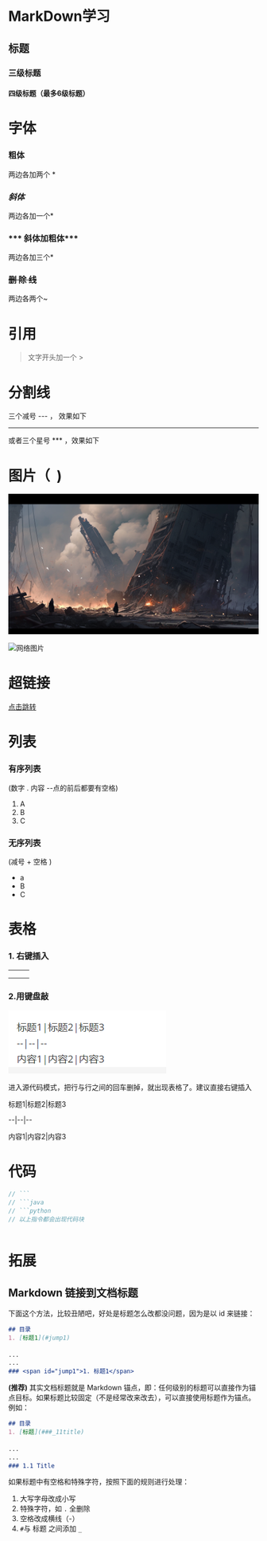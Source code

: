 # MarkDown学习

## 标题

### 三级标题

#### 四级标题（最多6级标题）



# 字体

### **粗体**

两边各加两个 *

### *斜体*

两边各加一个* 

### *** 斜体加粗体***

两边各加三个* 

### ~~删 除 线~~

两边各两个~

# 引用

> 文字开头加一个 >

# 分割线

三个减号 --- ， 效果如下

---

或者三个星号 *** ，效果如下

# 图片（ ![]()  )

![本地图片](./assets/MarkDown语法/a.jpg) 

![网络图片](https://books.toscrape.com/media/cache/fe/72/fe72f0532301ec28892ae79a629a293c.jpg)

# 超链接 []()

[点击跳转]()

# 列表

### 有序列表

(数字 . 内容 --点的前后都要有空格)

1. A
2. B
3. C

### 无序列表

(减号 + 空格 )

- a
- B
- C

# 表格

### 1. 右键插入

|      |      |      |
| ---- | ---- | ---- |
|      |      |      |
|      |      |      |
|      |      |      |

### 2.用键盘敲

![截图](./assets/MarkDown语法/image-20240602234133127.png)

进入源代码模式，把行与行之间的回车删掉，就出现表格了。建议直接右键插入

标题1|标题2|标题3

--|--|--

内容1|内容2|内容3

# 代码

```java
// ```
// ```java
// ```python
// 以上指令都会出现代码块
```

```

```





# 拓展

## Markdown 链接到文档标题


下面这个方法，比较丑陋吧，好处是标题怎么改都没问题，因为是以 id 来链接：

```markdown
## 目录
1. [标题1](#jump1)

...
...
### <span id="jump1">1. 标题1</span>
```

**(推荐)** 其实文档标题就是 Markdown 锚点，即：任何级别的标题可以直接作为锚点目标。如果标题比较固定（不是经常改来改去），可以直接使用标题作为锚点。例如：

```markdown
## 目录
1. [标题](###_11title)

...
...
### 1.1 Title
```

如果标题中有空格和特殊字符，按照下面的规则进行处理：

1. 大写字母改成小写
2. 特殊字符，如 `.` 全删除
3. 空格改成横线（-）
4. `#`与 标题 之间添加 `_`